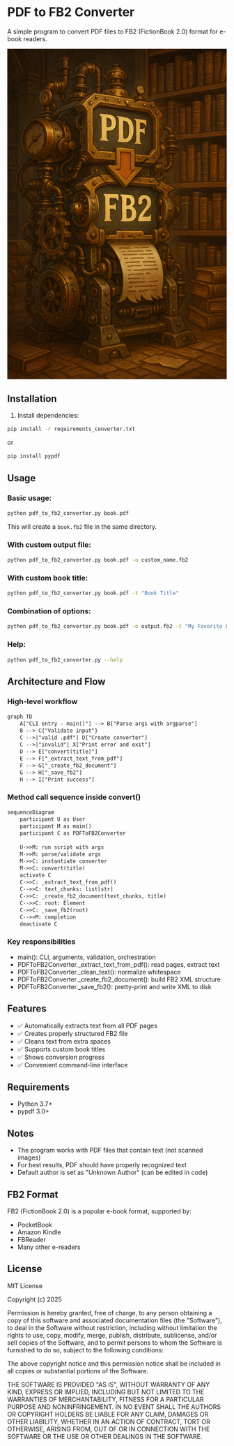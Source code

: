 # PDF to FB2 Converter

A simple program to convert PDF files to FB2 (FictionBook 2.0) format for e-book readers.

![PDF to FB2 Converter screenshot](3f2560e7-55fa-4bfe-bb58-745d527711e5.png)

## Installation

1. Install dependencies:
```bash
pip install -r requirements_converter.txt
```

or

```bash
pip install pypdf
```

## Usage

### Basic usage:
```bash
python pdf_to_fb2_converter.py book.pdf
```

This will create a `book.fb2` file in the same directory.

### With custom output file:
```bash
python pdf_to_fb2_converter.py book.pdf -o custom_name.fb2
```

### With custom book title:
```bash
python pdf_to_fb2_converter.py book.pdf -t "Book Title"
```

### Combination of options:
```bash
python pdf_to_fb2_converter.py book.pdf -o output.fb2 -t "My Favorite Book"
```

### Help:
```bash
python pdf_to_fb2_converter.py --help
```

## Architecture and Flow

### High-level workflow

```mermaid
graph TD
    A["CLI entry - main()"] --> B["Parse args with argparse"]
    B --> C{"Validate input"}
    C -->|"valid .pdf"| D["Create converter"]
    C -->|"invalid"| X["Print error and exit"]
    D --> E["convert(title)"]
    E --> F["_extract_text_from_pdf"]
    F --> G["_create_fb2_document"]
    G --> H["_save_fb2"]
    H --> I["Print success"]
```

### Method call sequence inside convert()

```mermaid
sequenceDiagram
    participant U as User
    participant M as main()
    participant C as PDFToFB2Converter

    U->>M: run script with args
    M->>M: parse/validate args
    M->>C: instantiate converter
    M->>C: convert(title)
    activate C
    C->>C: _extract_text_from_pdf()
    C-->>C: text_chunks: list[str]
    C->>C: _create_fb2_document(text_chunks, title)
    C-->>C: root: Element
    C->>C: _save_fb2(root)
    C-->>M: completion
    deactivate C
```

### Key responsibilities

- main(): CLI, arguments, validation, orchestration
- PDFToFB2Converter._extract_text_from_pdf(): read pages, extract text
- PDFToFB2Converter._clean_text(): normalize whitespace
- PDFToFB2Converter._create_fb2_document(): build FB2 XML structure
- PDFToFB2Converter._save_fb2(): pretty-print and write XML to disk

## Features

- ✅ Automatically extracts text from all PDF pages
- ✅ Creates properly structured FB2 file
- ✅ Cleans text from extra spaces
- ✅ Supports custom book titles
- ✅ Shows conversion progress
- ✅ Convenient command-line interface

## Requirements

- Python 3.7+
- pypdf 3.0+

## Notes

- The program works with PDF files that contain text (not scanned images)
- For best results, PDF should have properly recognized text
- Default author is set as "Unknown Author" (can be edited in code)

## FB2 Format

FB2 (FictionBook 2.0) is a popular e-book format, supported by:
- PocketBook
- Amazon Kindle
- FBReader
- Many other e-readers

## License

MIT License

Copyright (c) 2025

Permission is hereby granted, free of charge, to any person obtaining a copy
of this software and associated documentation files (the "Software"), to deal
in the Software without restriction, including without limitation the rights
to use, copy, modify, merge, publish, distribute, sublicense, and/or sell
copies of the Software, and to permit persons to whom the Software is
furnished to do so, subject to the following conditions:

The above copyright notice and this permission notice shall be included in all
copies or substantial portions of the Software.

THE SOFTWARE IS PROVIDED "AS IS", WITHOUT WARRANTY OF ANY KIND, EXPRESS OR
IMPLIED, INCLUDING BUT NOT LIMITED TO THE WARRANTIES OF MERCHANTABILITY,
FITNESS FOR A PARTICULAR PURPOSE AND NONINFRINGEMENT. IN NO EVENT SHALL THE
AUTHORS OR COPYRIGHT HOLDERS BE LIABLE FOR ANY CLAIM, DAMAGES OR OTHER
LIABILITY, WHETHER IN AN ACTION OF CONTRACT, TORT OR OTHERWISE, ARISING FROM,
OUT OF OR IN CONNECTION WITH THE SOFTWARE OR THE USE OR OTHER DEALINGS IN THE
SOFTWARE.
